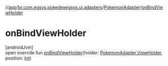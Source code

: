//[app](../../../index.md)/[br.com.egsys.pokedexegsys.ui.adapters](../index.md)/[PokemonAdapter](index.md)/[onBindViewHolder](on-bind-view-holder.md)

# onBindViewHolder

[androidJvm]\
open override fun [onBindViewHolder](on-bind-view-holder.md)(holder: [PokemonAdapter.ViewHolder](-view-holder/index.md), position: [Int](https://kotlinlang.org/api/latest/jvm/stdlib/kotlin/-int/index.html))
